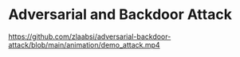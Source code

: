 # Adversarial and Backdoor Attack

https://github.com/zlaabsi/adversarial-backdoor-attack/blob/main/animation/demo_attack.mp4



[](animation/demo_attack.mp4)
